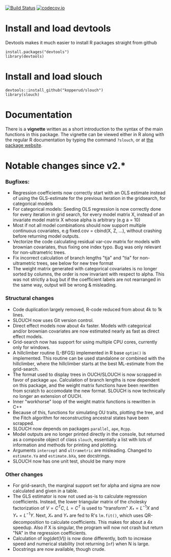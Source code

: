 [![Build Status](https://travis-ci.org/kopperud/slouch.svg?branch=master)](https://travis-ci.org/kopperud/slouch) [![codecov.io](https://codecov.io/github/kopperud/slouch/coverage.svg?branch=master)](https://codecov.io/github/kopperud/slouch?branch=master)

# Install and load devtools

Devtools makes it much easier to install R packages straight from github
```
install.packages("devtools")
library(devtools)
```

# Install and load slouch
```
devtools::install_github("kopperud/slouch")
library(slouch)
```

# Documentation

There is a **vignette** written as a short introduction to the syntax of the main functions in this package. The vignette can be viewed either in R along with the regular R documentation by typing the command `?slouch`, or at [the package website](https://kopperud.github.io/slouch/articles/introduction.html).

# Notable changes since v2.*

### Bugfixes:
* Regression coefficients now correctly start with an OLS estimate instead of using the GLS-estimate for the previous iteration in the gridsearch, for categorical models
* For categorical models: Seeding OLS regression is now correctly done for every iteration in grid search, for every model matrix X, instead of an invariate model matrix X whose alpha is arbitrary (e.g a = 10)
* Most if not all model combinations should now support multiple continuous covariates, e.g fixed.cov = cbind(X, Z, ...), without crashing before returning model outputs.
* Vectorize the code calculating residual var-cov matrix for models with brownian covariates, thus fixing one index typo. Bug was only relevant for non-ultrametric trees.
* Fix incorrect calculation of branch lengths "tja" and "tia" for non-ultrametric trees, see below for new tree format
* The weight matrix generated with categorical covariates is no longer sorted by columns, the order is now invariant with respect to alpha. This was not strictly a bug but if the coefficient labels are not rearranged in the same way, output will be wrong & misleading.


### Structural changes
* Code duplication largely removed, R-code reduced from about 4k to 1k lines.
* SLOUCH now uses Git version control.
* Direct effect models now about 4x faster. Models with categorical and/or brownian covariates are now estimated nearly as fast as direct effect models.
* Grid-search now has support for using multiple CPU cores, currently only for windows.
* A hillclimber routine (L-BFGS) implemented in R base `optim()` is implemented. This routine can be used standalone or combined with the hillclimber, where the hillclimber starts at the best ML-estimate from the grid-search.
* The format used to display trees in OUCH/SLOUCH is now scrapped in favor of package `ape`. Calculation of branch lengths is now dependent on this package, and the weight matrix functions have been rewritten from scratch to accomodate the new format. SLOUCH is now technically no longer an extension of OUCH.
* Inner "workhorse" loop of the weight matrix functions is rewritten in C++
* Because of this, functions for simulating OU traits, plotting the tree, and the Fitch algorithm for reconstructing ancestral states have been scrapped.
* SLOUCH now depends on packages `parallel`, `ape`, `Rcpp`.
* Model outputs are no longer printed directly in the console, but returned as a composite object of class `slouch`, essentially a list with lots of information and methods for printing and plotting.
* Arguments `intercept` and `ultrametric` are misleading. Changed to `estimate.Ya` and `estimate.bXa`, see docstrings.
* SLOUCH now has one unit test, should be many more

### Other changes
* For grid-search, the marginal support set for alpha and sigma are now calculated and given in a table.
* The GLS estimator is now not used as-is to calculate regression coefficients. Instead, the lower triangular matrix of the cholesky factorization of $V = C^TC$, $L = C^T$ is used to "transform" $X_{*} = L^{-1}X$ and $Y_{*} = L^{-1}Y$. Next, $X_*$ and $Y_*$ are fed to R's `lm.fit()`, which uses QR-decomposition to calculate coefficients. This makes for about a 4x speedup. Also if X is singular, the program will now not crash but return "NA" in the regression coefficients.
* Calculation of $log(det(V))$ is now done differently, both to increase speed and numerical stability (not returning `Inf`) when N is large.
* Docstrings are now available, though crude.

